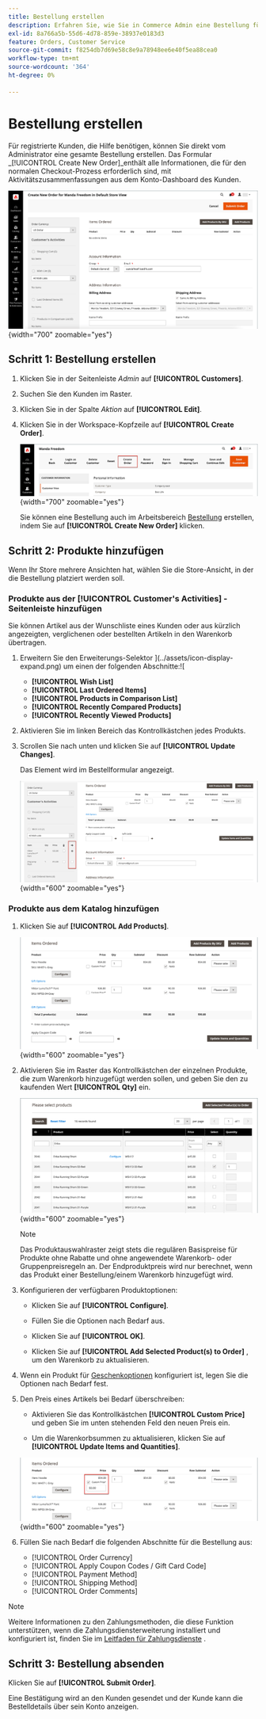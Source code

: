 ```yaml
---
title: Bestellung erstellen
description: Erfahren Sie, wie Sie in Commerce Admin eine Bestellung für einen Kunden erstellen.
exl-id: 8a766a5b-55d6-4d78-859e-38937e0183d3
feature: Orders, Customer Service
source-git-commit: f8254db7d69e58c8e9a78948ee6e40f5ea88cea0
workflow-type: tm+mt
source-wordcount: '364'
ht-degree: 0%

---
```


# Bestellung erstellen

Für registrierte Kunden, die Hilfe benötigen, können Sie direkt vom Administrator eine gesamte Bestellung erstellen. Das Formular _[!UICONTROL Create New Order]_enthält alle Informationen, die für den normalen Checkout-Prozess erforderlich sind, mit Aktivitätszusammenfassungen aus dem Konto-Dashboard des Kunden.

![Erstellen einer Bestellung für einen Kunden](./assets/create-new-order.png){width="700" zoomable="yes"}

## Schritt 1: Bestellung erstellen

1. Klicken Sie in der Seitenleiste _Admin_ auf **[!UICONTROL Customers]**.

1. Suchen Sie den Kunden im Raster.

1. Klicken Sie in der Spalte _Aktion_ auf **[!UICONTROL Edit]**.

1. Klicken Sie in der Workspace-Kopfzeile auf **[!UICONTROL Create Order]**.

   ![Workspace-Kopfzeile](./assets/order-create-buttons.png){width="700" zoomable="yes"}

   Sie können eine Bestellung auch im Arbeitsbereich [Bestellung](orders.md#orders-workspace) erstellen, indem Sie auf **[!UICONTROL Create New Order]** klicken.

## Schritt 2: Produkte hinzufügen

Wenn Ihr Store mehrere Ansichten hat, wählen Sie die Store-Ansicht, in der die Bestellung platziert werden soll.

### Produkte aus der [!UICONTROL Customer's Activities] -Seitenleiste hinzufügen

Sie können Artikel aus der Wunschliste eines Kunden oder aus kürzlich angezeigten, verglichenen oder bestellten Artikeln in den Warenkorb übertragen.

1. Erweitern Sie den Erweiterungs-Selektor ](../assets/icon-display-expand.png) um einen der folgenden Abschnitte:![

   - **[!UICONTROL Wish List]**
   - **[!UICONTROL Last Ordered Items]**
   - **[!UICONTROL Products in Comparison List]**
   - **[!UICONTROL Recently Compared Products]**
   - **[!UICONTROL Recently Viewed Products]**

1. Aktivieren Sie im linken Bereich das Kontrollkästchen jedes Produkts.

1. Scrollen Sie nach unten und klicken Sie auf **[!UICONTROL Update Changes]**.

   Das Element wird im Bestellformular angezeigt.

   ![Zum Warenkorb hinzufügen](./assets/create-order-add-wishlist.png){width="600" zoomable="yes"}

### Produkte aus dem Katalog hinzufügen

1. Klicken Sie auf **[!UICONTROL Add Products]**.

   ![Produkte hinzufügen](./assets/account-add-wishlist-product.png){width="600" zoomable="yes"}

1. Aktivieren Sie im Raster das Kontrollkästchen der einzelnen Produkte, die zum Warenkorb hinzugefügt werden sollen, und geben Sie den zu kaufenden Wert **[!UICONTROL Qty]** ein.

   ![Produkte auswählen](./assets/create-order-from-catalog.png){width="600" zoomable="yes"}

   >[!NOTE]
   >
   >Das Produktauswahlraster zeigt stets die regulären Basispreise für Produkte ohne Rabatte und ohne angewendete Warenkorb- oder Gruppenpreisregeln an. Der Endproduktpreis wird nur berechnet, wenn das Produkt einer Bestellung/einem Warenkorb hinzugefügt wird.

1. Konfigurieren der verfügbaren Produktoptionen:

   - Klicken Sie auf **[!UICONTROL Configure]**.

   - Füllen Sie die Optionen nach Bedarf aus.

   - Klicken Sie auf **[!UICONTROL OK]**.

   - Klicken Sie auf **[!UICONTROL Add Selected Product(s) to Order]** , um den Warenkorb zu aktualisieren.

1. Wenn ein Produkt für [Geschenkoptionen](../catalog/product-gift-options.md) konfiguriert ist, legen Sie die Optionen nach Bedarf fest.

1. Den Preis eines Artikels bei Bedarf überschreiben:

   - Aktivieren Sie das Kontrollkästchen **[!UICONTROL Custom Price]** und geben Sie im unten stehenden Feld den neuen Preis ein.

   - Um die Warenkorbsummen zu aktualisieren, klicken Sie auf **[!UICONTROL Update Items and Quantities]**.

   ![Benutzerdefinierter Preis](./assets/create-order-custom-price.png){width="600" zoomable="yes"}

1. Füllen Sie nach Bedarf die folgenden Abschnitte für die Bestellung aus:

   - [!UICONTROL Order Currency]
   - [!UICONTROL Apply Coupon Codes / Gift Card Code]
   - [!UICONTROL Payment Method]
   - [!UICONTROL Shipping Method]
   - [!UICONTROL Order Comments]

>[!NOTE]
>
>Weitere Informationen zu den Zahlungsmethoden, die diese Funktion unterstützen, wenn die Zahlungsdiensterweiterung installiert und konfiguriert ist, finden Sie im [Leitfaden für Zahlungsdienste](https://experienceleague.adobe.com/en/docs/commerce-merchant-services/payment-services/guide-overview) .

## Schritt 3: Bestellung absenden

Klicken Sie auf **[!UICONTROL Submit Order]**.

Eine Bestätigung wird an den Kunden gesendet und der Kunde kann die Bestelldetails über sein Konto anzeigen.
